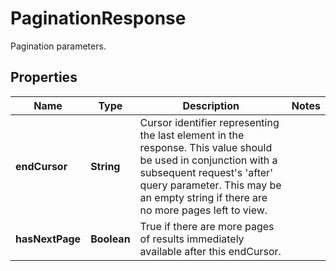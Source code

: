 

# PaginationResponse

Pagination parameters.
## Properties

Name | Type | Description | Notes
------------ | ------------- | ------------- | -------------
**endCursor** | **String** | Cursor identifier representing the last element in the response. This value should be used in conjunction with a subsequent request&#39;s &#39;after&#39; query parameter. This may be an empty string if there are no more pages left to view. | 
**hasNextPage** | **Boolean** | True if there are more pages of results immediately available after this endCursor. | 



